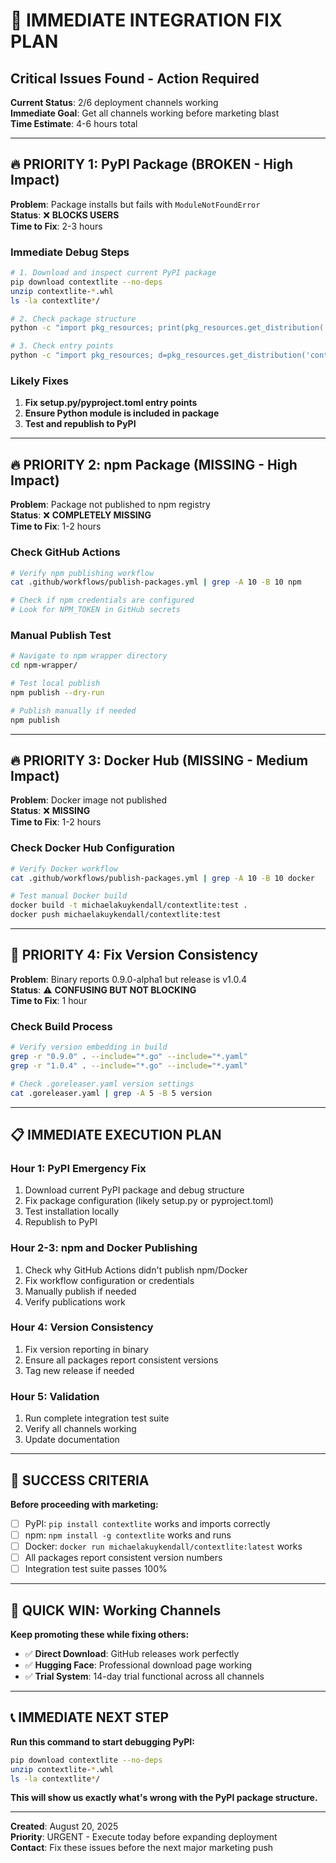 # 🚨 IMMEDIATE INTEGRATION FIX PLAN
## Critical Issues Found - Action Required

**Current Status**: 2/6 deployment channels working  
**Immediate Goal**: Get all channels working before marketing blast  
**Time Estimate**: 4-6 hours total

---

## 🔥 PRIORITY 1: PyPI Package (BROKEN - High Impact)

**Problem**: Package installs but fails with `ModuleNotFoundError`  
**Status**: ❌ **BLOCKS USERS**  
**Time to Fix**: 2-3 hours

### **Immediate Debug Steps**
```bash
# 1. Download and inspect current PyPI package
pip download contextlite --no-deps
unzip contextlite-*.whl
ls -la contextlite*/

# 2. Check package structure
python -c "import pkg_resources; print(pkg_resources.get_distribution('contextlite').location)"

# 3. Check entry points
python -c "import pkg_resources; d=pkg_resources.get_distribution('contextlite'); print(d.get_entry_map())"
```

### **Likely Fixes**
1. **Fix setup.py/pyproject.toml entry points**
2. **Ensure Python module is included in package**
3. **Test and republish to PyPI**

---

## 🔥 PRIORITY 2: npm Package (MISSING - High Impact)

**Problem**: Package not published to npm registry  
**Status**: ❌ **COMPLETELY MISSING**  
**Time to Fix**: 1-2 hours

### **Check GitHub Actions**
```bash
# Verify npm publishing workflow
cat .github/workflows/publish-packages.yml | grep -A 10 -B 10 npm

# Check if npm credentials are configured
# Look for NPM_TOKEN in GitHub secrets
```

### **Manual Publish Test**
```bash
# Navigate to npm wrapper directory  
cd npm-wrapper/

# Test local publish
npm publish --dry-run

# Publish manually if needed
npm publish
```

---

## 🔥 PRIORITY 3: Docker Hub (MISSING - Medium Impact)

**Problem**: Docker image not published  
**Status**: ❌ **MISSING**  
**Time to Fix**: 1-2 hours

### **Check Docker Hub Configuration**
```bash
# Verify Docker workflow
cat .github/workflows/publish-packages.yml | grep -A 10 -B 10 docker

# Test manual Docker build
docker build -t michaelakuykendall/contextlite:test .
docker push michaelakuykendall/contextlite:test
```

---

## 🔧 PRIORITY 4: Fix Version Consistency

**Problem**: Binary reports 0.9.0-alpha1 but release is v1.0.4  
**Status**: ⚠️ **CONFUSING BUT NOT BLOCKING**  
**Time to Fix**: 1 hour

### **Check Build Process**
```bash
# Verify version embedding in build
grep -r "0.9.0" . --include="*.go" --include="*.yaml"
grep -r "1.0.4" . --include="*.go" --include="*.yaml"

# Check .goreleaser.yaml version settings
cat .goreleaser.yaml | grep -A 5 -B 5 version
```

---

## 📋 IMMEDIATE EXECUTION PLAN

### **Hour 1: PyPI Emergency Fix**
1. Download current PyPI package and debug structure
2. Fix package configuration (likely setup.py or pyproject.toml)
3. Test installation locally
4. Republish to PyPI

### **Hour 2-3: npm and Docker Publishing**
1. Check why GitHub Actions didn't publish npm/Docker
2. Fix workflow configuration or credentials
3. Manually publish if needed
4. Verify publications work

### **Hour 4: Version Consistency**
1. Fix version reporting in binary
2. Ensure all packages report consistent versions
3. Tag new release if needed

### **Hour 5: Validation**
1. Run complete integration test suite
2. Verify all channels working
3. Update documentation

---

## 🎯 SUCCESS CRITERIA

**Before proceeding with marketing:**
- [ ] PyPI: `pip install contextlite` works and imports correctly
- [ ] npm: `npm install -g contextlite` works and runs
- [ ] Docker: `docker run michaelakuykendall/contextlite:latest` works
- [ ] All packages report consistent version numbers
- [ ] Integration test suite passes 100%

---

## 🚀 QUICK WIN: Working Channels

**Keep promoting these while fixing others:**
- ✅ **Direct Download**: GitHub releases work perfectly
- ✅ **Hugging Face**: Professional download page working
- ✅ **Trial System**: 14-day trial functional across all channels

---

## 📞 IMMEDIATE NEXT STEP

**Run this command to start debugging PyPI:**
```bash
pip download contextlite --no-deps
unzip contextlite-*.whl  
ls -la contextlite*/
```

**This will show us exactly what's wrong with the PyPI package structure.**

---

**Created**: August 20, 2025  
**Priority**: URGENT - Execute today before expanding deployment  
**Contact**: Fix these issues before the next major marketing push
